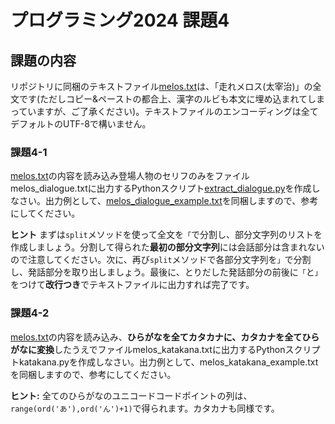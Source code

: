 # プログラミング2024 課題4

## 課題の内容

リポジトリに同梱のテキストファイル[melos.txt](./melos.txt)は、「走れメロス(太宰治)」の全文です(ただしコピー&ペーストの都合上、漢字のルビも本文に埋め込まれてしまっていますが、ご了承ください)。テキストファイルのエンコーディングは全てデフォルトのUTF-8で構いません。

### 課題4-1

[melos.txt](./melos.txt)の内容を読み込み登場人物のセリフのみをファイルmelos_dialogue.txtに出力するPythonスクリプト[extract_dialogue.py](./extract_dialogue.py)を作成しなさい。出力例として、[melos_dialogue_example.txt](./melos_dialogue_example.txt)を同梱しますので、参考にしてください。

**ヒント** まずは`split`メソッドを使って全文を`「`で分割し、部分文字列のリストを作成しましょう。分割して得られた**最初の部分文字列**には会話部分は含まれないので注意してください。次に、再び`split`メソッドで各部分文字列を`」`で分割し、発話部分を取り出しましょう。最後に、とりだした発話部分の前後に`「`と`」`をつけて**改行つき**でテキストファイルに出力すれば完了です。

### 課題4-2

[melos.txt](./melos.txt)の内容を読み込み、**ひらがなを全てカタカナに、カタカナを全てひらがなに変換**したうえでファイルmelos_katakana.txtに出力するPythonスクリプトkatakana.pyを作成しなさい。出力例として、melos_katakana_example.txtを同梱しますので、参考にしてください。

**ヒント:** 全てのひらがなのユニコードコードポイントの列は、`range(ord('あ'),ord('ん')+1)`で得られます。カタカナも同様です。
